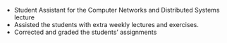 - Student Assistant for the Computer Networks and Distributed Systems lecture
- Assisted the students with extra weekly lectures and exercises.
- Corrected and graded the students’ assignments